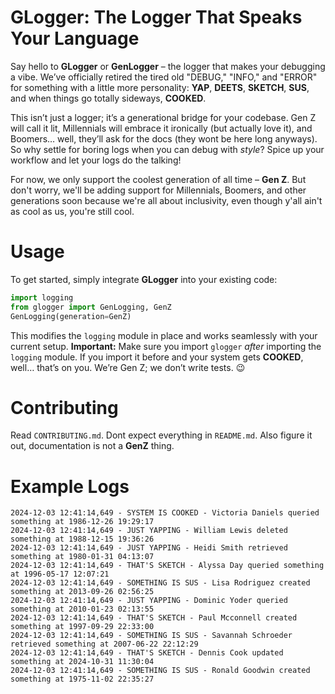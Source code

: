 # GLogger: The Logger That Speaks Your Language

Say hello to **GLogger** or **GenLogger** – the logger that makes your debugging a vibe. We’ve officially retired the tired old "DEBUG," "INFO," and "ERROR" for something with a little more personality: **YAP**, **DEETS**, **SKETCH**, **SUS**, and when things go totally sideways, **COOKED**. 

This isn’t just a logger; it’s a generational bridge for your codebase. Gen Z will call it lit, Millennials will embrace it ironically (but actually love it), and Boomers… well, they’ll ask for the docs (they wont be here long anyways). So why settle for boring logs when you can debug with *style*? Spice up your workflow and let your logs do the talking!

For now, we only support the coolest generation of all time – **Gen Z**. But don't worry, we'll be adding support for Millennials, Boomers, and other generations soon because we're all about inclusivity, even though y'all ain't as cool as us, you're still cool.


# Usage

To get started, simply integrate **GLogger** into your existing code:

```python
import logging
from glogger import GenLogging, GenZ
GenLogging(generation=GenZ)
```

This modifies the `logging` module in place and works seamlessly with your current setup. **Important:** Make sure you import `glogger` *after* importing the `logging` module. If you import it before and your system gets **COOKED**, well… that’s on you. We’re Gen Z; we don’t write tests. 😉

# Contributing

Read `CONTRIBUTING.md`. Dont expect everything in `README.md`. Also figure it out, documentation is not a **GenZ** thing.

# Example Logs
```
2024-12-03 12:41:14,649 - SYSTEM IS COOKED - Victoria Daniels queried something at 1986-12-26 19:29:17
2024-12-03 12:41:14,649 - JUST YAPPING - William Lewis deleted something at 1988-12-15 19:36:26
2024-12-03 12:41:14,649 - JUST YAPPING - Heidi Smith retrieved something at 1980-01-31 04:13:07
2024-12-03 12:41:14,649 - THAT'S SKETCH - Alyssa Day queried something at 1996-05-17 12:07:21
2024-12-03 12:41:14,649 - SOMETHING IS SUS - Lisa Rodriguez created something at 2013-09-26 02:56:25
2024-12-03 12:41:14,649 - JUST YAPPING - Dominic Yoder queried something at 2010-01-23 02:13:55
2024-12-03 12:41:14,649 - THAT'S SKETCH - Paul Mcconnell created something at 1997-09-29 22:33:00
2024-12-03 12:41:14,649 - SOMETHING IS SUS - Savannah Schroeder retrieved something at 2007-06-22 22:12:29
2024-12-03 12:41:14,649 - THAT'S SKETCH - Dennis Cook updated something at 2024-10-31 11:30:04
2024-12-03 12:41:14,649 - SOMETHING IS SUS - Ronald Goodwin created something at 1975-11-02 22:35:27
```
